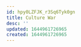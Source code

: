 ```yaml
---
id: hpy0LZFJK_r3Sq6Tyk0gn
title: Culture War
desc: ''
updated: 1644961726965
created: 1644961726965
---
```


